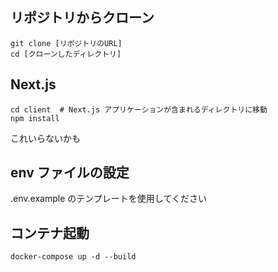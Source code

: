 ## リポジトリからクローン

```
git clone [リポジトリのURL]
cd [クローンしたディレクトリ]

```

## Next.js
```
cd client  # Next.js アプリケーションが含まれるディレクトリに移動
npm install
```
これいらないかも

## env ファイルの設定
.env.example のテンプレートを使用してください

## コンテナ起動
```
docker-compose up -d --build
```